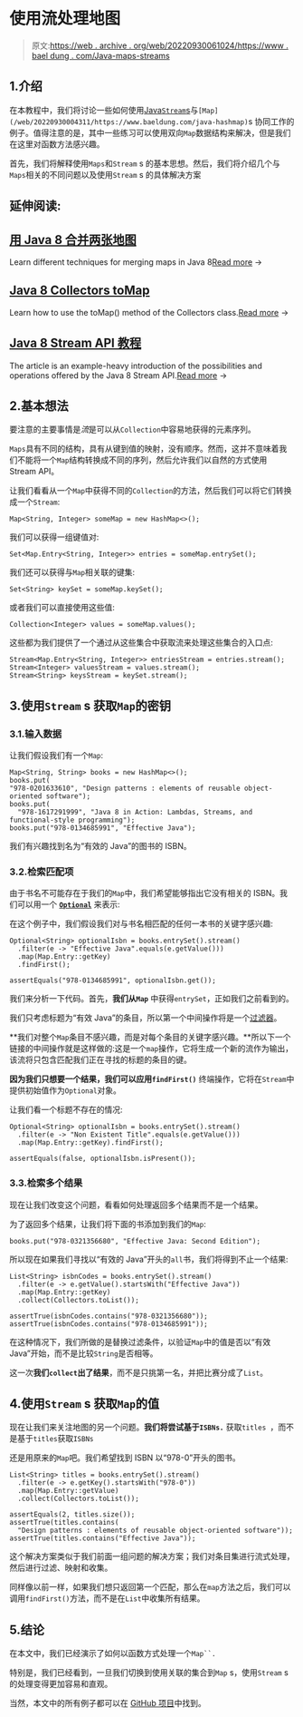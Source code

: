 # 使用流处理地图

> 原文:[https://web . archive . org/web/20220930061024/https://www . bael dung . com/Java-maps-streams](https://web.archive.org/web/20220930061024/https://www.baeldung.com/java-maps-streams)

## 1.介绍

在本教程中，我们将讨论一些如何使用[Java`Stream`s](/web/20220930004311/https://www.baeldung.com/java-8-streams-introduction)与`[Map](/web/20220930004311/https://www.baeldung.com/java-hashmap)`s 协同工作的例子。值得注意的是，其中一些练习可以使用双向`Map`数据结构来解决，但是我们在这里对函数方法感兴趣。

首先，我们将解释使用`Maps`和`Stream` s 的基本思想。然后，我们将介绍几个与`Maps`相关的不同问题以及使用`Stream` s 的具体解决方案

## 延伸阅读:

## [用 Java 8 合并两张地图](/web/20220930004311/https://www.baeldung.com/java-merge-maps)

Learn different techniques for merging maps in Java 8[Read more](/web/20220930004311/https://www.baeldung.com/java-merge-maps) →

## [Java 8 Collectors toMap](/web/20220930004311/https://www.baeldung.com/java-collectors-tomap)

Learn how to use the toMap() method of the Collectors class.[Read more](/web/20220930004311/https://www.baeldung.com/java-collectors-tomap) →

## [Java 8 Stream API 教程](/web/20220930004311/https://www.baeldung.com/java-8-streams)

The article is an example-heavy introduction of the possibilities and operations offered by the Java 8 Stream API.[Read more](/web/20220930004311/https://www.baeldung.com/java-8-streams) →

## 2.基本想法

要注意的主要事情是*流*是可以从`Collection`中容易地获得的元素序列。

`Maps`具有不同的结构，具有从键到值的映射，没有顺序。然而，这并不意味着我们不能将一个`Map`结构转换成不同的序列，然后允许我们以自然的方式使用 Stream API。

让我们看看从一个`Map`中获得不同的`Collection`的方法，然后我们可以将它们转换成一个`Stream`:

```
Map<String, Integer> someMap = new HashMap<>();
```

我们可以获得一组键值对:

```
Set<Map.Entry<String, Integer>> entries = someMap.entrySet();
```

我们还可以获得与`Map`相关联的键集:

```
Set<String> keySet = someMap.keySet();
```

或者我们可以直接使用这些值:

```
Collection<Integer> values = someMap.values();
```

这些都为我们提供了一个通过从这些集合中获取流来处理这些集合的入口点:

```
Stream<Map.Entry<String, Integer>> entriesStream = entries.stream();
Stream<Integer> valuesStream = values.stream();
Stream<String> keysStream = keySet.stream();
```

## 3.使用`Stream` s 获取`Map`的密钥

### 3.1.输入数据

让我们假设我们有一个`Map`:

```
Map<String, String> books = new HashMap<>();
books.put(
"978-0201633610", "Design patterns : elements of reusable object-oriented software");
books.put(
  "978-1617291999", "Java 8 in Action: Lambdas, Streams, and functional-style programming");
books.put("978-0134685991", "Effective Java");
```

我们有兴趣找到名为“有效的 Java”的图书的 ISBN。

### 3.2.检索匹配项

由于书名不可能存在于我们的`Map`中，我们希望能够指出它没有相关的 ISBN。我们可以用一个 **[`Optional`](/web/20220930004311/https://www.baeldung.com/java-optional)** 来表示:

在这个例子中，我们假设我们对与书名相匹配的任何一本书的关键字感兴趣:

```
Optional<String> optionalIsbn = books.entrySet().stream()
  .filter(e -> "Effective Java".equals(e.getValue()))
  .map(Map.Entry::getKey)
  .findFirst();

assertEquals("978-0134685991", optionalIsbn.get());
```

我们来分析一下代码。首先，**我们从`Map`** 中获得`entrySet`，正如我们之前看到的。

我们只考虑标题为“有效 Java”的条目，所以第一个中间操作将是一个[过滤器](/web/20220930004311/https://www.baeldung.com/java-stream-filter-lambda)。

**我们对整个`Map`条目不感兴趣，而是对每个条目的关键字感兴趣。**所以下一个链接的中间操作就是这样做的:这是一个`map`操作，它将生成一个新的流作为输出，该流将只包含匹配我们正在寻找的标题的条目的键。

**因为我们只想要一个结果，我们可以应用`findFirst()`** 终端操作，它将在`Stream`中提供初始值作为`Optional`对象。

让我们看一个标题不存在的情况:

```
Optional<String> optionalIsbn = books.entrySet().stream()
  .filter(e -> "Non Existent Title".equals(e.getValue()))
  .map(Map.Entry::getKey).findFirst();

assertEquals(false, optionalIsbn.isPresent());
```

### 3.3.检索多个结果

现在让我们改变这个问题，看看如何处理返回多个结果而不是一个结果。

为了返回多个结果，让我们将下面的书添加到我们的`Map`:

```
books.put("978-0321356680", "Effective Java: Second Edition"); 
```

所以现在如果我们寻找以“有效的 Java”开头的`all`书，我们将得到不止一个结果:

```
List<String> isbnCodes = books.entrySet().stream()
  .filter(e -> e.getValue().startsWith("Effective Java"))
  .map(Map.Entry::getKey)
  .collect(Collectors.toList());

assertTrue(isbnCodes.contains("978-0321356680"));
assertTrue(isbnCodes.contains("978-0134685991"));
```

在这种情况下，我们所做的是替换过滤条件，以验证`Map`中的值是否以“有效 Java”开始，而不是比较`String`是否相等。

这一次**我们`collect`出了结果**，而不是只挑第一名，并把比赛分成了`List`。

## 4.使用`Stream` s 获取`Map`的值

现在让我们来关注地图的另一个问题。**我们将尝试基于`ISBNs.`** 获取`titles `，而不是基于`titles`获取`ISBNs`

还是用原来的`Map`吧。我们希望找到 ISBN 以“978-0”开头的图书。

```
List<String> titles = books.entrySet().stream()
  .filter(e -> e.getKey().startsWith("978-0"))
  .map(Map.Entry::getValue)
  .collect(Collectors.toList());

assertEquals(2, titles.size());
assertTrue(titles.contains(
  "Design patterns : elements of reusable object-oriented software"));
assertTrue(titles.contains("Effective Java"));
```

这个解决方案类似于我们前面一组问题的解决方案；我们对条目集进行流式处理，然后进行过滤、映射和收集。

同样像以前一样，如果我们想只返回第一个匹配，那么在`map`方法之后，我们可以调用`findFirst()`方法，而不是在`List`中收集所有结果。

## 5.结论

在本文中，我们已经演示了如何以函数方式处理一个`Map``.`

特别是，我们已经看到，一旦我们切换到使用关联的集合到`Map` s，使用`Stream` s 的处理变得更加容易和直观。

当然，本文中的所有例子都可以在 [GitHub 项目](https://web.archive.org/web/20220930004311/https://github.com/eugenp/tutorials/tree/master/core-java-modules/core-java-streams-2)中找到。